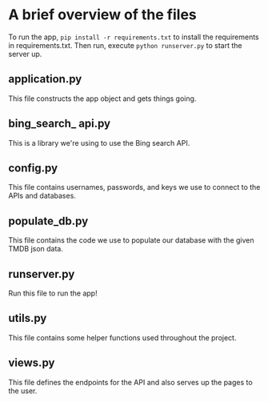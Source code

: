 # A brief overview of the files

To run the app, `pip install -r requirements.txt`
to install the requirements in requirements.txt.
Then run, execute `python runserver.py`
to start the server up.

## application.py

This file constructs the app object and gets
things going.

## bing_search_ api.py

This is a library we're using to use the Bing search
API.

## config.py

This file contains usernames, passwords, and keys we use to
connect to the APIs and databases.

## populate_db.py

This file contains the code we use to populate
our database with the given TMDB json data.

## runserver.py

Run this file to run the app!

## utils.py

This file contains some helper functions used
throughout the project.

## views.py

This file defines the endpoints for the API
and also serves up the pages to the user.
